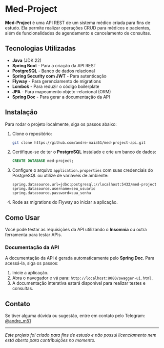 # Med-Project

**Med-Project** é uma API REST de um sistema médico criada para fins de estudo. Ela permite realizar operações CRUD para médicos e pacientes, além de funcionalidades de agendamento e cancelamento de consultas.

## Tecnologias Utilizadas

- **Java** (JDK 22)
- **Spring Boot** - Para a criação da API REST
- **PostgreSQL** - Banco de dados relacional
- **Spring Security com JWT** - Para autenticação
- **Flyway** - Para gerenciamento de migrations
- **Lombok** - Para reduzir o código boilerplate
- **JPA** - Para mapeamento objeto-relacional (ORM)
- **Spring Doc** - Para gerar a documentação da API

## Instalação

Para rodar o projeto localmente, siga os passos abaixo:

1. Clone o repositório:
    ```bash
    git clone https://github.com/andre-maia51/med-project-api.git
    ```

2. Certifique-se de ter o **PostgreSQL** instalado e crie um banco de dados:
    ```sql
    CREATE DATABASE med-project;
    ```

3. Configure o arquivo `application.properties` com suas credenciais do PostgreSQL ou utilize de variáveis de ambiente:
    ```
    spring.datasource.url=jdbc:postgresql://localhost:5432/med-project
    spring.datasource.username=seu_usuario
    spring.datasource.password=sua_senha
    ```

4. Rode as migrations do Flyway ao iniciar a aplicação.

## Como Usar

Você pode testar as requisições da API utilizando o **Insomnia** ou outra ferramenta para testar APIs.

### Documentação da API

A documentação da API é gerada automaticamente pelo **Spring Doc**. Para acessá-la, siga os passos:

1. Inicie a aplicação.
2. Abra o navegador e vá para: `http://localhost:8080/swagger-ui.html`.
3. A documentação interativa estará disponível para realizar testes e consultas.

## Contato

Se tiver alguma dúvida ou sugestão, entre em contato pelo Telegram: [@andre_m51](https://t.me/andre_m51)

---

*Este projeto foi criado para fins de estudo e não possui licenciamento nem está aberto para contribuições no momento.*
